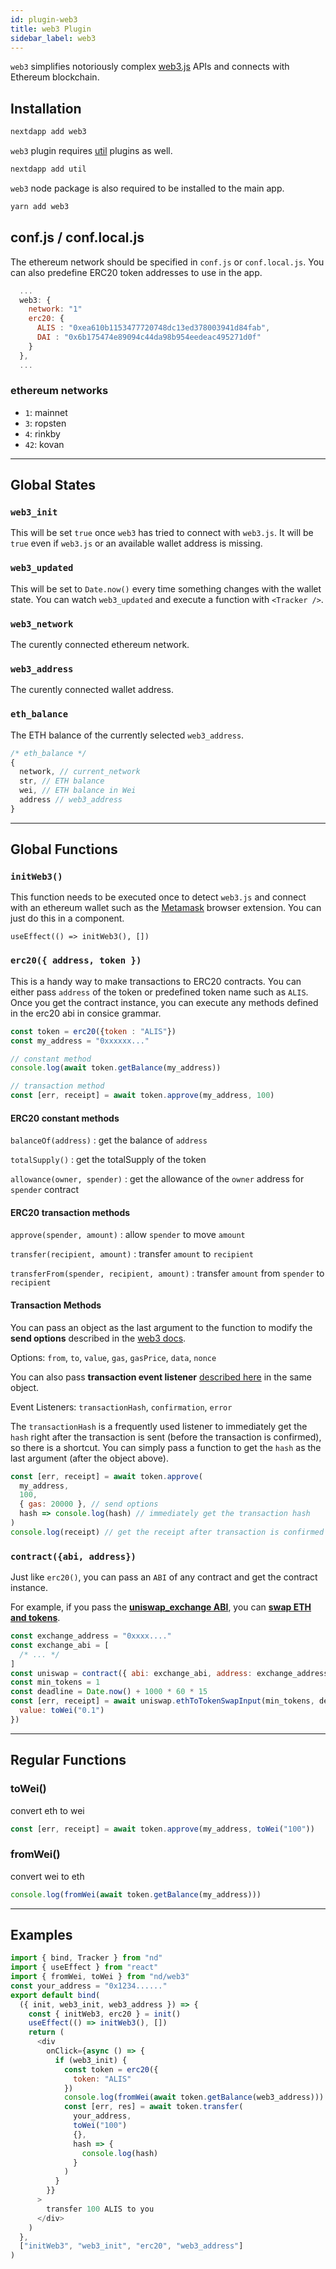 ```yaml
---
id: plugin-web3
title: web3 Plugin
sidebar_label: web3
---
```


`web3` simplifies notoriously complex [web3.js](https://web3js.readthedocs.io/en/v1.2.0/index.html) APIs and connects with Ethereum blockchain.

## Installation

```bash
nextdapp add web3
```


`web3` plugin requires [util](/next-dapp/docs/plugin-util) plugins as well.

```bash
nextdapp add util
```

`web3` node package is also required to be installed to the main app.

```bash
yarn add web3
```

## conf.js / conf.local.js

The ethereum network should be specified in `conf.js` or `conf.local.js`. You can also predefine ERC20 token addresses to use in the app.

```javascript
  ...
  web3: {
    network: "1"
	erc20: {
	  ALIS : "0xea610b1153477720748dc13ed378003941d84fab",
	  DAI : "0x6b175474e89094c44da98b954eedeac495271d0f"
	}
  },
  ...

```

### ethereum networks

*  `1`: mainnet
*  `3`: ropsten
*  `4`: rinkby
*  `42`: kovan

---

## Global States


### `web3_init`

This will be set `true` once `web3` has tried to connect with `web3.js`. It will be `true` even if `web3.js` or an available wallet address is missing.

### `web3_updated`

This will be set to `Date.now()` every time something changes with the wallet state. You can watch `web3_updated` and execute a function with `<Tracker />`.

### `web3_network`

The curently connected ethereum network.

### `web3_address`

The curently connected wallet address.

### `eth_balance`

The ETH balance of the currently selected `web3_address`.

```javascript
/* eth_balance */
{
  network, // current_network
  str, // ETH balance
  wei, // ETH balance in Wei
  address // web3_address
}
```

---

## Global Functions

### `initWeb3()`

This function needs to be executed once to detect `web3.js` and connect with an ethereum wallet such as the [Metamask](https://metamask.io/) browser extension. You can just do this in a component.

`useEffect(() => initWeb3(), [])`

### `erc20({ address, token })`

This is a handy way to make transactions to ERC20 contracts. You can either pass `address` of the token or predefined token name such as `ALIS`. Once you get the contract instance, you can execute any methods defined in the erc20 abi in consice grammar.

```javascript
const token = erc20({token : "ALIS"})
const my_address = "0xxxxxx..."

// constant method
console.log(await token.getBalance(my_address))

// transaction method
const [err, receipt] = await token.approve(my_address, 100)
```

#### ERC20 constant methods

`balanceOf(address)` : get the balance of `address`

`totalSupply()` : get the totalSupply of the token

`allowance(owner, spender)` : get the allowance of the `owner` address for `spender` contract

#### ERC20 transaction methods

`approve(spender, amount)` : allow `spender` to move `amount`

`transfer(recipient, amount)` : transfer `amount` to `recipient`

`transferFrom(spender, recipient, amount)` : transfer `amount` from `spender` to `recipient`

#### Transaction Methods

You can pass an object as the last argument to the function to modify the **send options** described in the [web3 docs](https://web3js.readthedocs.io/en/v1.2.0/web3-eth-contract.html?highlight=send#methods-mymethod-send).

Options: `from`, `to`, `value`, `gas`, `gasPrice`, `data`, `nonce`

You can also pass **transaction event listener** [described here](https://web3js.readthedocs.io/en/v1.2.0/callbacks-promises-events.html?highlight=transactionHash#callbacks-promises-events) in the same object.

Event Listeners: `transactionHash`, `confirmation`, `error`

The `transactionHash` is a frequently used listener to immediately get the `hash` right after the transaction is sent (before the transaction is confirmed), so there is a shortcut. You can simply pass a function to get the `hash` as the last argument (after the object above).

```javascript
const [err, receipt] = await token.approve(
  my_address,
  100,
  { gas: 20000 }, // send options
  hash => console.log(hash) // immediately get the transaction hash
)
console.log(receipt) // get the receipt after transaction is confirmed
```

### `contract({abi, address})`

Just like `erc20()`, you can pass an `ABI` of any contract and get the contract instance.

For example, if you pass the [**uniswap_exchange ABI**](https://raw.githubusercontent.com/Uniswap/uniswap-v1/master/abi/uniswap_exchange.json), you can [**swap ETH and tokens**](https://uniswap.org/docs/v1/smart-contracts/exchange/#ethtotokenswapinput).

```javascript
const exchange_address = "0xxxx...."
const exchange_abi = [
  /* ... */
]
const uniswap = contract({ abi: exchange_abi, address: exchange_address })
const min_tokens = 1
const deadline = Date.now() + 1000 * 60 * 15
const [err, receipt] = await uniswap.ethToTokenSwapInput(min_tokens, deadline, {
  value: toWei("0.1")
})
```
---

## Regular Functions

### toWei()

convert eth to wei

```javascript
const [err, receipt] = await token.approve(my_address, toWei("100"))
```
### fromWei()

convert wei to eth

```javascript
console.log(fromWei(await token.getBalance(my_address)))
```

---

## Examples

```javascript
import { bind, Tracker } from "nd"
import { useEffect } from "react"
import { fromWei, toWei } from "nd/web3"
const your_address = "0x1234......"
export default bind(
  ({ init, web3_init, web3_address }) => {
    const { initWeb3, erc20 } = init()
    useEffect(() => initWeb3(), [])
    return (
      <div
        onClick={async () => {
          if (web3_init) {
            const token = erc20({
              token: "ALIS"
            })
			console.log(fromWei(await token.getBalance(web3_address)))
            const [err, res] = await token.transfer(
              your_address,
              toWei("100")
              {},
              hash => {
                console.log(hash)
              }
            )
          }
        }}
      >
        transfer 100 ALIS to you
      </div>
    )
  },
  ["initWeb3", "web3_init", "erc20", "web3_address"]
)
```
